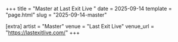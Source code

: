 +++
title = "Master at Last Exit Live "
date = 2025-09-14
template = "page.html"
slug = "2025-09-14-master"

[extra]
artist = "Master"
venue = "Last Exit Live"
venue_url = "https://lastexitlive.com/"
+++
